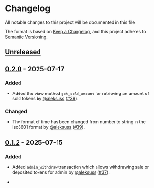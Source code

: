 # Changelog

All notable changes to this project will be documented in this file.

The format is based on [Keep a Changelog](https://keepachangelog.com/en/1.0.0/),
and this project adheres to [Semantic Versioning](https://semver.org/spec/v2.0.0.html).

## [Unreleased]

## [0.2.0] - 2025-07-17

### Added

- Added the view method `get_sold_amount` for retrieving an amount of sold tokens by [@aleksuss] ([#39]).

### Changed

- The format of time has been changed from number to string in the iso8601 format by [@aleksuss] ([#39]).

[#39]: https://github.com/aurora-is-near/aurora-launchpad-contracts/pull/39

## [0.1.2] - 2025-07-15

### Added

- Added `admin_withdraw` transaction which allows withdrawing sale or deposited tokens for admin by [@aleksuss] ([#37]).

- [#37]: https://github.com/aurora-is-near/aurora-launchpad-contracts/pull/37

[Unreleased]: https://github.com/aurora-is-near/aurora-launchpad-contracts/compare/0.2.0...develop
[0.2.0]: https://github.com/aurora-is-near/aurora-launchpad-contracts/compare/0.1.2...0.2.0
[0.1.2]: https://github.com/aurora-is-near/aurora-launchpad-contracts/compare/0.1.1...0.1.2

[@aleksuss]: https://github.com/aleksuss

